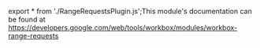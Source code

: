 export * from './RangeRequestsPlugin.js';This module's documentation can be found at https://developers.google.com/web/tools/workbox/modules/workbox-range-requests
